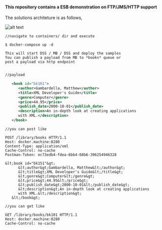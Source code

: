 #### This repository contains a ESB demonstration on FTP/JMS/HTTP support ####

The solutions architeture is as follows,

![alt text](https://github.com/nuwanbando/esb-multi-proto-demo/blob/master/sa/sa05252016.png "Solution Architecture")

```
//navigate to containers/ dir and execute

$ docker-compose up -d

This will start DSS / MB / DSS and deploy the samples
You can publish a payload from MB to *books* queue or 
post a payload via http endpoint


```

```xml
//payload

   <book id="bk101">
      <author>Gambardella, Matthew</author>
      <title>XML Developer's Guide</title>
      <genre>Computer</genre>
      <price>44.95</price>
      <publish_date>2000-10-01</publish_date>
      <description>An in-depth look at creating applications 
      with XML.</description>
   </book>
```

```
//you can post like

POST /library/books HTTP/1.1
Host: docker.machine:8280
Content-Type: application/xml
Cache-Control: no-cache
Postman-Token: ec73edb4-fdea-6bb4-68b6-396254946328

&lt;book id="bk151"&gt;
      &lt;author&gt;Gambardella, Matthew&lt;/author&gt;
      &lt;title&gt;XML Developer's Guide&lt;/title&gt;
      &lt;genre&gt;Computer&lt;/genre&gt;
      &lt;price&gt;44.95&lt;/price&gt;
      &lt;publish_date&gt;2000-10-01&lt;/publish_date&gt;
      &lt;description&gt;An in-depth look at creating applications 
      with XML.&lt;/description&gt;
   &lt;/book&gt;

```

```
//you can get like

GET /library/books/bk101 HTTP/1.1
Host: docker.machine:8280
Cache-Control: no-cache
```

